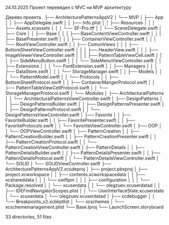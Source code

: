 24.10.2025 Проект переведен с MVC на MVP архитектуру

Дерево проекта
.
├── ArchitecturePatternsAppV2
│   └── MVP
│   ├── App
│   │   ├── AppDelegate.swift
│   │   ├── Info.plist
│   │   ├── Resources
│   │   │   ├── Assets.xcassets
│   │   │   └── SF-Pro.ttf
│   │   └── SceneDelegate.swift
│   ├── Core
│   │   ├── Base
│   │   │   ├── BaseContentViewController.swift
│   │   │   ├── BasePresenter.swift
│   │   │   ├── ContainerViewController.swift
│   │   │   └── RootViewController.swift
│   │   ├── ComonViews
│   │   │   ├── BottomSheetViewController.swift
│   │   │   ├── HeaderView.swift
│   │   │   ├── ImageViewerViewController.swift
│   │   │   ├── PatternTableViewCell.swift
│   │   │   ├── SideMenuButton.swift
│   │   │   └── SideMenuViewController.swift
│   │   ├── Extensions
│   │   │   └── FontExtension.swift
│   │   ├── Managers
│   │   │   ├── DataStore.swift
│   │   │   └── StorageManager.swift
│   │   ├── Models
│   │   │   └── PatternModel.swift
│   │   └── Protocols
│   │   ├── BottomSheetProtocol.swift
│   │   ├── ContainerMangerProtocol.swift
│   │   ├── PatternTableViewCellProtocol.swift
│   │   └── StorageManagerProtocol.swift
│   └── Modules
│   ├── ArchitecturalPatterns
│   │   └── ArchitecturalPatternsViewController.swift
│   ├── DesignPatterns
│   │   ├── DesignPatternsBulder.swift
│   │   ├── DesignPatternsPresenter.swift
│   │   ├── DesignPatternsProtocol.swift
│   │   └── DesignPatternsViewController.swift
│   ├── Favorite
│   │   ├── FavoriteBuilder.swift
│   │   ├── FavoritePresenter.swift
│   │   ├── FavoriteProtocols.swift
│   │   └── FavoriteViewController.swift
│   ├── OOP
│   │   └── OOPViewController.swift
│   ├── PatternCreation
│   │   ├── PatternCreationBuilder.swift
│   │   ├── PatternCreationPresenter.swift
│   │   ├── PatternCreationProtocol.swift
│   │   └── PatternCreationViewController.swift
│   ├── PatternDetails
│   │   ├── PatternDetailsBuilder.swift
│   │   ├── PatternDetailsPresenter.swift
│   │   ├── PatternDetailsProtocol.swift
│   │   └── PatternDetailsViewController.swift
│   └── SOLID
│   └── SOLIDViewController.swift
├── ArchitecturePatternsAppV2.xcodeproj
│   ├── project.pbxproj
│   ├── project.xcworkspace
│   │   ├── contents.xcworkspacedata
│   │   ├── xcshareddata
│   │   │   └── swiftpm
│   │   │   ├── configuration
│   │   │   └── Package.resolved
│   │   └── xcuserdata
│   │   └── olegzuev.xcuserdatad
│   │   ├── IDEFindNavigatorScopes.plist
│   │   └── UserInterfaceState.xcuserstate
│   └── xcuserdata
│   └── olegzuev.xcuserdatad
│   ├── xcdebugger
│   │   └── Breakpoints_v2.xcbkptlist
│   └── xcschemes
│   └── xcschememanagement.plist
└── Base.lproj
    └── LaunchScreen.storyboard


33 directories, 51 files
